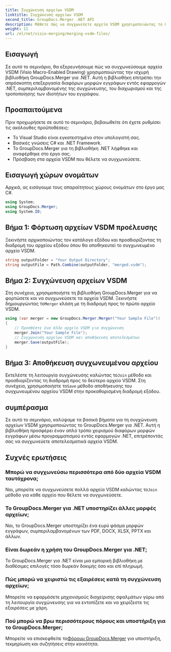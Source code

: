 ```yaml
---
title: Συγχώνευση αρχείων VSDM
linktitle: Συγχώνευση αρχείων VSDM
second_title: GroupDocs.Merger .NET API
description: Μάθετε πώς να συγχωνεύετε αρχεία VSDM χρησιμοποιώντας το GroupDocs.Merger για .NET. Απλοποιήστε τις εργασίες διαχείρισης εγγράφων με αυτήν την εύχρηστη βιβλιοθήκη.
weight: 11
url: /el/net/visio-merging/merging-vsdm-files/
---
```

## Εισαγωγή
Σε αυτό το σεμινάριο, θα εξερευνήσουμε πώς να συγχωνεύσουμε αρχεία VSDM (Visio Macro-Enabled Drawing) χρησιμοποιώντας την ισχυρή βιβλιοθήκη GroupDocs.Merger για .NET. Αυτή η βιβλιοθήκη επιτρέπει την απρόσκοπτη επεξεργασία διαφόρων μορφών εγγράφων εντός εφαρμογών .NET, συμπεριλαμβανομένης της συγχώνευσης, του διαχωρισμού και της τροποποίησης των ιδιοτήτων του εγγράφου.
## Προαπαιτούμενα
Πριν προχωρήσετε σε αυτό το σεμινάριο, βεβαιωθείτε ότι έχετε ρυθμίσει τις ακόλουθες προϋποθέσεις:
- Το Visual Studio είναι εγκατεστημένο στον υπολογιστή σας.
- Βασικές γνώσεις C# και .NET Framework.
- Το GroupDocs.Merger για τη βιβλιοθήκη .NET λήφθηκε και αναφέρθηκε στο έργο σας.
- Πρόσβαση στα αρχεία VSDM που θέλετε να συγχωνεύσετε.

## Εισαγωγή χώρων ονομάτων
Αρχικά, ας εισάγουμε τους απαραίτητους χώρους ονομάτων στο έργο μας C#.
```csharp
using System; 
using GroupDocs.Merger;
using System.IO;
```
## Βήμα 1: Φόρτωση αρχείων VSDM προέλευσης
Ξεκινήστε αρχικοποιώντας τον κατάλογο εξόδου και προσδιορίζοντας τη διαδρομή του αρχείου εξόδου όπου θα αποθηκευτεί το συγχωνευμένο αρχείο VSDM.
```csharp
string outputFolder = "Your Output Directory";
string outputFile = Path.Combine(outputFolder, "merged.vsdm");
```
## Βήμα 2: Συγχώνευση αρχείων VSDM
 Στη συνέχεια, χρησιμοποιήστε τη βιβλιοθήκη GroupDocs.Merger για να φορτώσετε και να συγχωνεύσετε τα αρχεία VSDM. Ξεκινήστε δημιουργώντας το`Merger` κλάση με τη διαδρομή προς το πρώτο αρχείο VSDM.
```csharp
using (var merger = new GroupDocs.Merger.Merger("Your Sample File"))
{
    // Προσθέστε ένα άλλο αρχείο VSDM για συγχώνευση
    merger.Join("Your Sample File");
    // Συγχώνευση αρχείων VSDM και αποθήκευση αποτελεσμάτων
    merger.Save(outputFile);
}
```
## Βήμα 3: Αποθήκευση συγχωνευμένου αρχείου
Εκτελέστε τη λειτουργία συγχώνευσης καλώντας το`Join` μέθοδο και προσδιορίζοντας τη διαδρομή προς το δεύτερο αρχείο VSDM. Στη συνέχεια, χρησιμοποιήστε το`Save` μέθοδο αποθήκευσης του συγχωνευμένου αρχείου VSDM στην προκαθορισμένη διαδρομή εξόδου.

## συμπέρασμα
Σε αυτό το σεμινάριο, καλύψαμε τα βασικά βήματα για τη συγχώνευση αρχείων VSDM χρησιμοποιώντας το GroupDocs.Merger για .NET. Αυτή η βιβλιοθήκη προσφέρει έναν απλό τρόπο χειρισμού διαφόρων μορφών εγγράφων μέσω προγραμματισμού εντός εφαρμογών .NET, επιτρέποντάς σας να συγχωνεύετε αποτελεσματικά αρχεία VSDM.

## Συχνές ερωτήσεις
### Μπορώ να συγχωνεύσω περισσότερα από δύο αρχεία VSDM ταυτόχρονα;
 Ναι, μπορείτε να συγχωνεύσετε πολλά αρχεία VSDM καλώντας το`Join` μέθοδο για κάθε αρχείο που θέλετε να συγχωνεύσετε.
### Το GroupDocs.Merger για .NET υποστηρίζει άλλες μορφές αρχείων;
Ναι, το GroupDocs.Merger υποστηρίζει ένα ευρύ φάσμα μορφών εγγράφων, συμπεριλαμβανομένων των PDF, DOCX, XLSX, PPTX και άλλων.
### Είναι δωρεάν η χρήση του GroupDocs.Merger για .NET;
Το GroupDocs.Merger για .NET είναι μια εμπορική βιβλιοθήκη με διαθέσιμες επιλογές τόσο δωρεάν δοκιμής όσο και επί πληρωμή.
### Πώς μπορώ να χειριστώ τις εξαιρέσεις κατά τη συγχώνευση αρχείων;
Μπορείτε να εφαρμόσετε μηχανισμούς διαχείρισης σφαλμάτων γύρω από τη λειτουργία συγχώνευσης για να εντοπίζετε και να χειρίζεστε τις εξαιρέσεις με χάρη.
### Πού μπορώ να βρω περισσότερους πόρους και υποστήριξη για το GroupDocs.Merger;
 Μπορείτε να επισκεφθείτε το[Φόρουμ GroupDocs.Merger](https://forum.groupdocs.com/c/merger/32) για υποστήριξη, τεκμηρίωση και συζητήσεις στην κοινότητα.